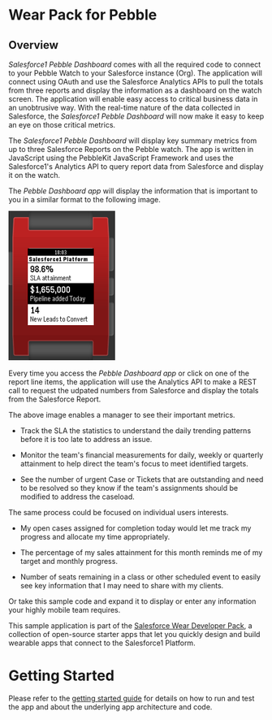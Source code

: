 Wear Pack for Pebble
====================



Overview
--------

*Salesforce1 Pebble Dashboard* comes with all the required code to connect to
your Pebble Watch to your Salesforce instance (Org).  The application will
connect using OAuth and use the Salesforce Analytics APIs to pull the totals
from three reports and display the information as a dashboard on the watch
screen.  The application will enable easy access to critical business data in an
unobtrusive way.  With the real-time nature of the data collected in Salesforce,
the *Salesforce1 Pebble Dashboard* will now make it easy to keep an eye on those
critical metrics.



The *Salesforce1 Pebble Dashboard* will display key summary metrics from up to
three Salesforce Reports on the Pebble watch. The app is written in JavaScript
using the PebbleKit JavaScript Framework and uses the Salesforce1's Analytics
API to query report data from Salesforce and display it on the watch.



The *Pebble Dashboard app* will display the information that is important to you
in a similar format to the following image.

![](<Salesforce1PebbleDashboard.png>)

Every time you access the *Pebble Dashboard app* or click on one of the report
line items, the application will use the Analytics API to make a REST call to
request the udpated numbers from Salesforce and display the totals from the
Salesforce Report.



The above image enables a manager to see their important metrics.

-   Track the SLA the statistics to understand the daily trending patterns
    before it is too late to address an issue.

-   Monitor the team's financial measurements for daily, weekly or quarterly
    attainment to help direct the team's focus to meet identified targets.

-   See the number of urgent Case or Tickets that are outstanding and need to be
    resolved so they know if the team's assignments should be modified to
    address the caseload.

The same process could be focused on individual users interests.

-   My open cases assigned for completion today would let me track my progress
    and allocate my time appropriately.

-   The percentage of my sales attainment for this month reminds me of my target
    and monthly progress.

-   Number of seats remaining in a class or other scheduled event to easily see
    key information that I may need to share with my clients.

Or take this sample code and expand it to display or enter any information your
highly mobile team requires.





This sample application is part of the [Salesforce Wear Developer Pack][2], a
collection of open-source starter apps that let you quickly design and build
wearable apps that connect to the Salesforce1 Platform.

[2]: <http://developer.salesforce.com/wear>



Getting Started
===============

Please refer to the [getting started guide][1] for details on how to run and
test the app and about the underlying app architecture and code.

[1]: <http://developer.salesforce.com/wear>






